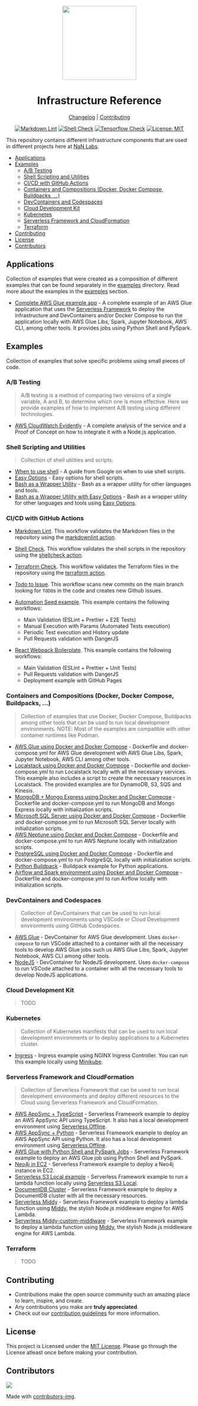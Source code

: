 <div align="center">
<p>
    <img
        style="width: 200px"
        width="200"
        src="https://avatars.githubusercontent.com/u/4426989?s=200&v=4"
    >
</p>
<h1>Infrastructure Reference</h1>

[Changelog](#) |
[Contributing](./CONTRIBUTING.md)

</div>
<div align="center">

[![Markdown Lint][markdownlintbadge]][markdownlinturl]
[![Shell Check][shellcheckbadge]][shellcheckurl]
[![Tensorflow Check][tf-checkbadge]][tf-checkurl]
[![License: MIT][licensebadge]][licenseurl]

</div>

This repository contains different infrastructure components that are used in different projects
here at [NaN Labs](https://www.nanlabs.com/).

- [Applications](#applications)
- [Examples](#examples)
  - [A/B Testing](#ab-testing)
  - [Shell Scripting and Utilities](#shell-scripting-and-utilities)
  - [CI/CD with GitHub Actions](#cicd-with-github-actions)
  - [Containers and Compositions (Docker, Docker Compose, Buildpacks, ...)](#containers-and-compositions-docker-docker-compose-buildpacks-)
  - [DevContainers and Codespaces](#devcontainers-and-codespaces)
  - [Cloud Development Kit](#cloud-development-kit)
  - [Kubernetes](#kubernetes)
  - [Serverless Framework and CloudFormation](#serverless-framework-and-cloudformation)
  - [Terraform](#terraform)
- [Contributing](#contributing)
- [License](#license)
- [Contributors](#contributors)

## Applications

Collection of examples that were created as a composition of different examples that
can be found separately in the [examples](./examples/) directory.
Read more about the examples in the [examples](#examples) section.

- [Complete AWS Glue example app](./examples/_apps/serverless-glue/) - A complete example of an AWS Glue application that uses the [Serverless Framework](https://www.serverless.com/) to deploy the infrastructure and DevContainers and/or Docker Compose to run the application locally with AWS Glue Libs, Spark, Jupyter Notebook, AWS CLI, among other tools. It provides jobs using Python Shell and PySpark.

## Examples

Collection of examples that solve specific problems using small pieces of code.

### A/B Testing

> A/B testing is a method of comparing two versions of a single variable, A and B, to determine which one is more effective.
> Here we provide examples of how to implement A/B testing using different technologies.

- [AWS CloudWatch Evidently](./examples/services/aws-cloudwatch-evidently/) - A complete analysis of the service and a Proof of Concept on how to integrate it with a Node.js application.

### Shell Scripting and Utilities

> Collection of shell utilities and scripts.

- [When to use shell](https://google.github.io/styleguide/shellguide.html#when-to-use-shell) - A guide from Google on when to use shell scripts.
- [Easy Options](./examples/scripts/easy-options/) - Easy options for shell scripts.
- [Bash as a Wrapper Utility](./examples/scripts/bash-as-a-wrapper-utility-basic/) - Bash as a wrapper utility for other languages and tools.
- [Bash as a Wrapper Utility with Easy Options](./examples/scripts/bash-as-a-wrapper-utility-with-easy-options/) - Bash as a wrapper utility for other languages and tools using [Easy Options](./examples/scripts/easy-options/).

### CI/CD with GitHub Actions

- [Markdown Lint](./.github/workflows/markdownlint.yml). This workflow validates the Markdown files in the repository using the [markdownlint action](https://github.com/marketplace/actions/markdown-lint).
- [Shell Check](./.github/workflows/shellcheck.yml). This workflow validates the shell scripts in the repository using the [shellcheck action](https://github.com/ludeeus/action-shellcheck).
- [Terraform Check](./.github/workflows/tf-check.yml). This workflow validates the Terraform files in the repository using the [terraform action](https://github.com/dflook/terraform-fmt-check).
- [Todo to Issue](./.github/workflows/todo.yml). This workflow scans new commits on the main branch looking for `TODO`s in the code and creates new Github issues.

- [Automation Seed example](https://github.com/nanlabs/automation-seed/tree/main/.github/workflows). This example contains the following workflows:

  - Main Validation (ESLint + Prettier + E2E Tests)
  - Manual Execution with Params (Automated Tests execution)
  - Periodic Test execution and History update
  - Pull Requests validation with DangerJS

- [React Webpack Boilerplate](https://github.com/nanlabs/react-webpack-boilerplate/tree/main/.github/workflows). This example contains the following workflows:
  - Main Validation (ESLint + Prettier + Unit Tests)
  - Pull Requests validation with DangerJS
  - Deployment example with GitHub Pages

### Containers and Compositions (Docker, Docker Compose, Buildpacks, ...)

> Collection of examples that use Docker, Docker Compose, Buildpacks among other tools
> that can be used to run local development environments.
> NOTE: Most of the examples are compatible with other container runtimes like Podman.

- [AWS Glue using Docker and Docker Compose](./examples/docker/glue/) - Dockerfile and docker-compose.yml for AWS Glue development with AWS Glue Libs, Spark, Jupyter Notebook, AWS CLI among other tools.
- [Localstack using Docker and Docker Compose](./examples/docker/localstack/) - Dockerfile and docker-compose.yml to run Localstack locally with all the necessary services. This example also includes a script to create the necessary resources in Localstack. The provided examples are for DynamoDB, S3, SQS and Kinesis.
- [MongoDB + Mongo Express using Docker and Docker Compose](./examples/docker/mongodb/) - Dockerfile and docker-compose.yml to run MongoDB and Mongo Express locally with initialization scripts.
- [Microsoft SQL Server using Docker and Docker Compose](./examples/docker/mssql/) - Dockerfile and docker-compose.yml to run Microsoft SQL Server locally with initialization scripts.
- [AWS Neptune using Docker and Docker Compose](./examples/docker/neptune/) - Dockerfile and docker-compose.yml to run AWS Neptune locally with initialization scripts.
- [PostgreSQL using Docker and Docker Compose](./examples/docker/postgres/) - Dockerfile and docker-compose.yml to run PostgreSQL locally with initialization scripts.
- [Python Buildpack](./examples/buildpacks/python#readme) - Buildpack example for Python applications.
- [Airflow and Spark environment using Docker and Docker Compose](./examples/docker/airflow/) - Dockerfile and docker-compose.yml to run Airflow locally with initialization scripts.

### DevContainers and Codespaces

> Collection of DevContainers that can be used to run local development environments using VSCode
> or Cloud Development environments using GitHub Codespaces.

- [AWS Glue](./examples/devcontainers/glue/) - DevContainer for AWS Glue development. Uses `docker-compose` to run VSCode attached to a container with all the necessary tools to develop AWS Glue jobs such us AWS Glue Libs, Spark, Jupyter Notebook, AWS CLI among other tools.
- [NodeJS](./examples/devcontainers/nodejs/) - DevContainer for NodeJS development. Uses `docker-compose` to run VSCode attached to a container with all the necessary tools to develop NodeJS applications.

### Cloud Development Kit

> TODO

### Kubernetes

> Collection of Kubernetes manifests that can be used to run local development environments or
> to deploy applications to a Kubernetes cluster.

- [Ingress](./examples/kubernetes/ingress/) - Ingress example using NGINX Ingress Controller. You can run this example locally using [Minikube](https://minikube.sigs.k8s.io/docs/start/).

### Serverless Framework and CloudFormation

> Collection of Serverless Framework that can be used to run local development environments
> and deploy different resources to the Cloud using Serverless Framework and CloudFormation.

- [AWS AppSync + TypeScript](./examples/serverless/serverless-appsync-nodejs/) - Serverless Framework example to deploy an AWS AppSync API using TypeScript. It also has a local development environment using [Serverless Offline](https://www.serverless.com/plugins/serverless-offline).
- [AWS AppSync + Python](./examples/serverless/serverless-appsync-python/) - Serverless Framework example to deploy an AWS AppSync API using Python. It also has a local development environment using [Serverless Offline](https://www.serverless.com/plugins/serverless-offline).
- [AWS Glue with Python Shell and PySpark Jobs](./examples/serverless/serverless-glue/) - Serverless Framework example to deploy an AWS Glue job using Python Shell and PySpark.
- [Neo4j in EC2](./examples/serverless/serverless-neo4j-ec2/) - Serverless Framework example to deploy a Neo4j instance in EC2.
- [Serverless S3 Local example](./examples/serverless/serverless-s3-local/) - Serverless Framework example to run a lambda function locally using [Serverless S3 Local](https://www.serverless.com/plugins/serverless-s3-local).
- [DocumentDB Cluster](./examples/serverless/serverless-documentdb/) - Serverless Framework example to deploy a DocumentDB cluster with all the necessary resources.
- [Serverless Middy](./examples/serverless/serverless-middy/) - Serverless Framework example to deploy a lambda function using [Middy](https://middy.js.org/), the stylish Node.js middleware engine for AWS Lambda.
- [Serverless Middy-custom-middlware](./examples/serverless/serverless-middy-custom-middlware/) - Serverless Framework example to deploy a lambda function using [Middy](https://middy.js.org/), the stylish Node.js middleware engine for AWS Lambda.

### Terraform

> TODO

## Contributing

- Contributions make the open source community such an amazing place to learn, inspire, and create.
- Any contributions you make are **truly appreciated**.
- Check out our [contribution guidelines](./CONTRIBUTING.md) for more information.

## License

This project is Licensed under the [MIT License](./LICENSE). Please go through the License atleast once before making your contribution. </p>

## Contributors

<a href="https://github.com/nanlabs/infra-reference/contributors">
  <img src="https://contrib.rocks/image?repo=nanlabs/infra-reference"/>
</a>

Made with [contributors-img](https://contrib.rocks).

[markdownlintbadge]: https://github.com/nanlabs/infra-reference/actions/workflows/markdownlint.yml/badge.svg
[shellcheckbadge]: https://github.com/nanlabs/infra-reference/actions/workflows/shellcheck.yml/badge.svg
[tf-checkbadge]: https://github.com/nanlabs/infra-reference/actions/workflows/tf-check.yml/badge.svg
[licensebadge]: https://img.shields.io/badge/License-MIT-blue.svg
[markdownlinturl]: https://github.com/nanlabs/infra-reference/actions/workflows/markdownlint.yml
[shellcheckurl]: https://github.com/nanlabs/infra-reference/actions/workflows/shellcheck.yml
[tf-checkurl]: https://github.com/nanlabs/infra-reference/actions/workflows/tf-check.yml
[licenseurl]: https://github.com/nanlabs/infra-reference/blob/main/LICENSE
